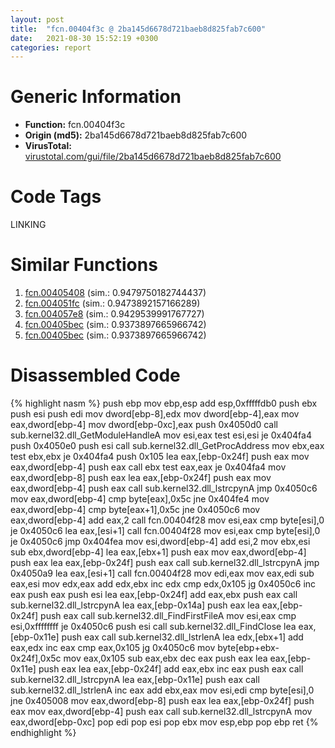 ```yaml
---
layout: post
title:  "fcn.00404f3c @ 2ba145d6678d721baeb8d825fab7c600"
date:   2021-08-30 15:52:19 +0300
categories: report
---
```


# Generic Information
- **Function:** fcn.00404f3c
- **Origin (md5):** 2ba145d6678d721baeb8d825fab7c600
- **VirusTotal:** [virustotal.com/gui/file/2ba145d6678d721baeb8d825fab7c600][virustotal_ref]

# Code Tags
<span class="tag" id="LINKING">LINKING</span>


# Similar Functions

1. [fcn.00405408][similar_1_ref] (sim.: 0.9479750182744437)
2. [fcn.004051fc][similar_2_ref] (sim.: 0.9473892157166289)
3. [fcn.004057e8][similar_3_ref] (sim.: 0.9429539991767727)
4. [fcn.00405bec][similar_4_ref] (sim.: 0.9373897665966742)
5. [fcn.00405bec][similar_5_ref] (sim.: 0.9373897665966742)


# Disassembled Code

{% highlight nasm %}
push ebp
mov ebp,esp
add esp,0xfffffdb0
push ebx
push esi
push edi
mov dword[ebp-8],edx
mov dword[ebp-4],eax
mov eax,dword[ebp-4]
mov dword[ebp-0xc],eax
push 0x4050d0
call sub.kernel32.dll_GetModuleHandleA
mov esi,eax
test esi,esi
je 0x404fa4
push 0x4050e0
push esi
call sub.kernel32.dll_GetProcAddress
mov ebx,eax
test ebx,ebx
je 0x404fa4
push 0x105
lea eax,[ebp-0x24f]
push eax
mov eax,dword[ebp-4]
push eax
call ebx
test eax,eax
je 0x404fa4
mov eax,dword[ebp-8]
push eax
lea eax,[ebp-0x24f]
push eax
mov eax,dword[ebp-4]
push eax
call sub.kernel32.dll_lstrcpynA
jmp 0x4050c6
mov eax,dword[ebp-4]
cmp byte[eax],0x5c
jne 0x404fe4
mov eax,dword[ebp-4]
cmp byte[eax+1],0x5c
jne 0x4050c6
mov eax,dword[ebp-4]
add eax,2
call fcn.00404f28
mov esi,eax
cmp byte[esi],0
je 0x4050c6
lea eax,[esi+1]
call fcn.00404f28
mov esi,eax
cmp byte[esi],0
je 0x4050c6
jmp 0x404fea
mov esi,dword[ebp-4]
add esi,2
mov ebx,esi
sub ebx,dword[ebp-4]
lea eax,[ebx+1]
push eax
mov eax,dword[ebp-4]
push eax
lea eax,[ebp-0x24f]
push eax
call sub.kernel32.dll_lstrcpynA
jmp 0x4050a9
lea eax,[esi+1]
call fcn.00404f28
mov edi,eax
mov eax,edi
sub eax,esi
mov edx,eax
add edx,ebx
inc edx
cmp edx,0x105
jg 0x4050c6
inc eax
push eax
push esi
lea eax,[ebp-0x24f]
add eax,ebx
push eax
call sub.kernel32.dll_lstrcpynA
lea eax,[ebp-0x14a]
push eax
lea eax,[ebp-0x24f]
push eax
call sub.kernel32.dll_FindFirstFileA
mov esi,eax
cmp esi,0xffffffff
je 0x4050c6
push esi
call sub.kernel32.dll_FindClose
lea eax,[ebp-0x11e]
push eax
call sub.kernel32.dll_lstrlenA
lea edx,[ebx+1]
add eax,edx
inc eax
cmp eax,0x105
jg 0x4050c6
mov byte[ebp+ebx-0x24f],0x5c
mov eax,0x105
sub eax,ebx
dec eax
push eax
lea eax,[ebp-0x11e]
push eax
lea eax,[ebp-0x24f]
add eax,ebx
inc eax
push eax
call sub.kernel32.dll_lstrcpynA
lea eax,[ebp-0x11e]
push eax
call sub.kernel32.dll_lstrlenA
inc eax
add ebx,eax
mov esi,edi
cmp byte[esi],0
jne 0x405008
mov eax,dword[ebp-8]
push eax
lea eax,[ebp-0x24f]
push eax
mov eax,dword[ebp-4]
push eax
call sub.kernel32.dll_lstrcpynA
mov eax,dword[ebp-0xc]
pop edi
pop esi
pop ebx
mov esp,ebp
pop ebp
ret 
{% endhighlight %}


[similar_1_ref]: /report/fcn.00405408@6635b2bf1f4673ef3a7d242a02608d58
[similar_2_ref]: /report/fcn.004051fc@27f3ad32e2eddc62e5434f19748fa0be
[similar_3_ref]: /report/fcn.004057e8@8aa4eec8eb0ac35fe10d9e0394d3dbe4
[similar_4_ref]: /report/fcn.00405bec@f79e0131d9be8aa2ee0d6ec62854ce89
[similar_5_ref]: /report/fcn.00405bec@c4f32fc9d3680d79e17e52694f7c500f
[virustotal_ref]: https://www.virustotal.com/gui/file/2ba145d6678d721baeb8d825fab7c600